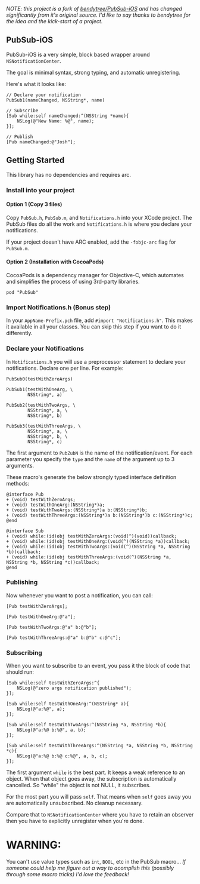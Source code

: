 
_NOTE: this project is a fork of [bendytree/PubSub-iOS](https://github.com/bendytree/PubSub-iOS) and has changed significantly from it's original source. I'd like to say thanks to *bendytree* for the idea and the kick-start of a project._



## PubSub-iOS

PubSub-iOS is a very simple, block based wrapper around `NSNotificationCenter`.

The goal is minimal syntax, strong typing, and automatic unregistering.

Here's what it looks like:

    // Declare your notification
    PubSub1(nameChanged, NSString*, name)

    // Subscribe
    [Sub while:self nameChanged:^(NSString *name){
        NSLog(@"New Name: %@", name);
    }];
    
    // Publish
    [Pub nameChanged:@"Josh"];



## Getting Started

This library has no dependencies and requires arc.

### Install into your project

#### Option 1 (Copy 3 files)

Copy `PubSub.h`, `PubSub.m`, and `Notifications.h` into your XCode project. The PubSub files
do all the work and `Notifications.h` is where you declare your notifications.

If your project doesn't have ARC enabled, add the `-fobjc-arc` flag for `PubSub.m`.

#### Option 2 (Installation with CocoaPods)

CocoaPods is a dependency manager for Objective-C, which automates and simplifies the process of using 3rd-party libraries.

    pod "PubSub"


### Import Notifications.h (Bonus step)

In your `AppName-Prefix.pch` file, add `#import "Notifications.h"`. This makes it available
in all your classes. You can skip this step if you want to do it differently.

### Declare your Notifications

In `Notifications.h` you will use a preprocessor statement to declare your notifications. Declare one per line. For example:

	PubSub0(testWithZeroArgs)
	
	PubSub1(testWithOneArg, \
    	    NSString*, a)

	PubSub2(testWithTwoArgs, \
    	    NSString*, a, \
        	NSString*, b)

	PubSub3(testWithThreeArgs, \
    	    NSString*, a, \
        	NSString*, b, \
        	NSString*, c)

The first argument to `PubZubN` is the name of the notification/event. For each parameter you specify the `type` and the `name` of the argument up to 3 arguments.

These macro's generate the below strongly typed interface definition methods:

    @interface Pub
    + (void) testWithZeroArgs;
    + (void) testWithOneArg:(NSString*)a;
    + (void) testWithTwoArgs:(NSString*)a b:(NSString*)b;
    + (void) testWithThreeArgs:(NSString*)a b:(NSString*)b c:(NSString*)c;
    @end
	
    @interface Sub
    + (void) while:(id)obj testWithZeroArgs:(void(^)(void))callback;
    + (void) while:(id)obj testWithOneArg:(void(^)(NSString *a))callback;
    + (void) while:(id)obj testWithTwoArgs:(void(^)(NSString *a, NSString *b))callback;
    + (void) while:(id)obj testWithThreeArgs:(void(^)(NSString *a, NSString *b, NSString *c))callback;
    @end

   
    
### Publishing

Now whenever you want to post a notification, you can call:

    [Pub testWithZeroArgs];
    
    [Pub testWithOneArg:@"a"];
    
    [Pub testWithTwoArgs:@"a" b:@"b"];
    
    [Pub testWithThreeArgs:@"a" b:@"b" c:@"c"];    


### Subscribing

When you want to subscribe to an event, you pass it the block of code that should run:

    [Sub while:self testWithZeroArgs:^{
        NSLog(@"zero args notification published");
    }];

    [Sub while:self testWithOneArg:^(NSString* a){
        NSLog(@"a:%@", a);
    }];

    [Sub while:self testWithTwoArgs:^(NSString *a, NSString *b){
        NSLog(@"a:%@ b:%@", a, b);
    }];

    [Sub while:self testWithThreeArgs:^(NSString *a, NSString *b, NSString *c){
        NSLog(@"a:%@ b:%@ c:%@", a, b, c);
    }];

The first argument `while` is the best part. It keeps a weak reference to an object. When
that object goes away, the subscription is automatically cancelled. So "while" the object
is not NULL, it subscribes.

For the most part you will pass `self`. That means when `self` goes away you are automatically
unsubscribed. No cleanup necessary.

Compare that to `NSNotificationCenter` where you have to retain an observer then you have
to explicitly unregister when you're done.


# WARNING:

You can't use value types such as `int`, `BOOL`, etc in the PubSub macro... _If someone could help me figure out a way to acomplish this (possibly through some macro tricks) I'd love the feedback!_
